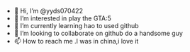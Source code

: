 - 👋 Hi, I’m @yyds070422
- 👀 I’m interested in play the GTA:5
- 🌱 I’m currently learning hao to used github
- 💞️ I’m looking to collaborate on github do a handsome guy
- 📫 How to reach me .I was in china,i love it

<!---
yyds070422/yyds070422 is a ✨ special ✨ repository because its `README.md` (this file) appears on your GitHub profile.
You can click the Preview link to take a look at your changes.
--->
